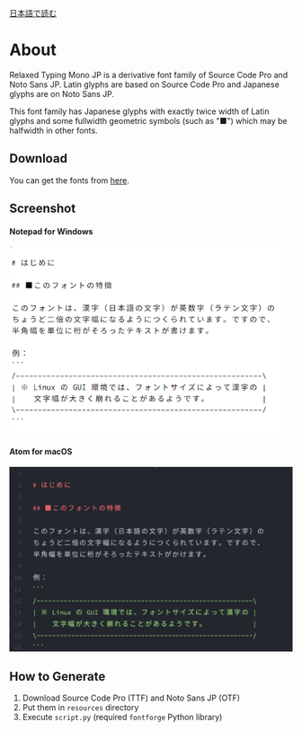 [日本語で読む](./README_jp.md)

# About
Relaxed Typing Mono JP is a derivative font family of Source Code Pro and Noto Sans JP.  Latin glyphs are based on Source Code Pro and Japanese glyphs are on Noto Sans JP.

This font family has Japanese glyphs with exactly twice width of Latin glyphs and some fullwidth geometric symbols (such as "■") which may be halfwidth in other fonts.

## Download
You can get the fonts from [here](./releases).

## Screenshot
#### Notepad for Windows
![Screenshot](./images/screenshot-notepad.png)

#### Atom for macOS
![Screenshot](./images/screenshot-atom.png)

## How to Generate
1. Download Source Code Pro (TTF) and Noto Sans JP (OTF)
2. Put them in `resources` directory
3. Execute `script.py` (required `fontforge` Python library)
